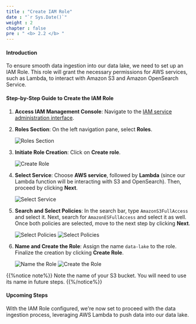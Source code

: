 ```yaml
---
title : "Create IAM Role"
date : "`r Sys.Date()`"
weight : 2
chapter : false
pre : " <b> 2.2 </b> "
---
```

#### Introduction

To ensure smooth data ingestion into our data lake, we need to set up an IAM Role. This role will grant the necessary permissions for AWS services, such as Lambda, to interact with Amazon S3 and Amazon OpenSearch Service.

#### Step-by-Step Guide to Create the IAM Role

1. **Access IAM Management Console**: Navigate to the [IAM service administration interface](https://console.aws.amazon.com/iamv2/).

2. **Roles Section**: On the left navigation pane, select **Roles**.
   
   ![Roles Section](/images/2.prerequisite/2.2.iamrole/01-iamrole.png)

3. **Initiate Role Creation**: Click on **Create role**.
   
   ![Create Role](/images/2.prerequisite/2.2.iamrole/02-iamrole.png)

4. **Select Service**: Choose **AWS service**, followed by **Lambda** (since our Lambda function will be interacting with S3 and OpenSearch). Then, proceed by clicking **Next**.
   
   ![Select Service](/images/2.prerequisite/2.2.iamrole/03-iamrole.png)

5. **Search and Select Policies**: In the search bar, type `AmazonS3FullAccess` and select it. Next, search for `AmazonESFullAccess` and select it as well. Once both policies are selected, move to the next step by clicking **Next**.
   
   ![Select Policies](/images/2.prerequisite/2.2.iamrole/04-iamrole.png)
   ![Select Policies](/images/2.prerequisite/2.2.iamrole/05-iamrole.png)

6. **Name and Create the Role**: Assign the name `data-lake` to the role. Finalize the creation by clicking **Create Role**.
   
   ![Name the Role](/images/2.prerequisite/2.2.iamrole/06-iamrole.png)
   ![Create the Role](/images/2.prerequisite/2.2.iamrole/07-iamrole.png)

{{%notice note%}}
Note the name of your S3 bucket. You will need to use its name in future steps.
{{%/notice%}}

#### Upcoming Steps

With the IAM Role configured, we're now set to proceed with the data ingestion process, leveraging AWS Lambda to push data into our data lake.
